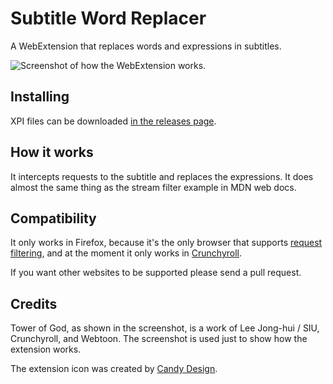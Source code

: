 # Subtitle Word Replacer

A WebExtension that replaces words and expressions in subtitles.

![Screenshot of how the WebExtension works.](https://i.imgur.com/xBS3uix.png)

## Installing

XPI files can be downloaded [in the releases page](https://github.com/qgustavor/subtitle-word-replacer/releases/).

## How it works

It intercepts requests to the subtitle and replaces the expressions. It does almost
the same thing as the stream filter example in MDN web docs.

## Compatibility

It only works in Firefox, because it's the only browser that supports
[request filtering](https://developer.mozilla.org/en-US/docs/Mozilla/Add-ons/WebExtensions/API/webRequest/filterResponseData),
and at the moment it only works in [Crunchyroll](https://www.crunchyroll.com/).

If you want other websites to be supported please send a pull request.

## Credits

Tower of God, as shown in the screenshot, is a work of Lee Jong-hui / SIU, Crunchyroll, and Webtoon.
The screenshot is used just to show how the extension works.

The extension icon was created by [Candy Design](https://www.iconfinder.com/icons/5243667/).
